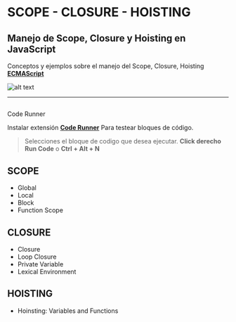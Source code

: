 # SCOPE - CLOSURE - HOISTING

## Manejo de Scope, Closure y Hoisting en JavaScript 

Conceptos y ejemplos sobre el manejo del Scope, Closure, Hoisting **[ECMAScript](https://tc39.es/)**

![alt text](https://cdn.iconscout.com/icon/free/png-256/javascript-2752148-2284965.png "JavaScript LOGO")



___

## 
Code Runner

Instalar extensión **[Code Runner](https://marketplace.visualstudio.com/items?itemName=formulahendry.code-runner)**
Para testear bloques de código.

> Selecciones el bloque de codigo que desea ejecutar. **Click derecho Run Code** o **Ctrl + Alt + N**









## SCOPE

* Global
* Local
* Block
* Function Scope

## CLOSURE

* Closure
* Loop Closure
* Private Variable 
* Lexical Environment

## HOISTING

* Hoinsting: Variables and Functions
